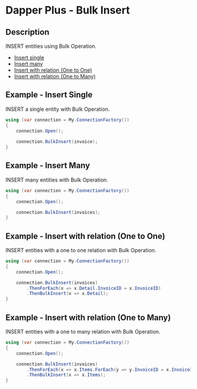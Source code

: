 # Dapper Plus - Bulk Insert

## Description
INSERT entities using Bulk Operation.

- [Insert single](#example---insert-single)
- [Insert many](#example---insert-many)
- [Insert with relation (One to One)](#example---insert-with-relation-one-to-one)
- [Insert with relation (One to Many)](#example---insert-with-relation-one-to-many)

## Example - Insert Single
INSERT a single entity with Bulk Operation.

```csharp
using (var connection = My.ConnectionFactory())
{
    connection.Open();
    
    connection.BulkInsert(invoice);
}
```

## Example - Insert Many
INSERT many entities with Bulk Operation.

```csharp
using (var connection = My.ConnectionFactory())
{
    connection.Open();

    connection.BulkInsert(invoices);
}
```

## Example - Insert with relation (One to One)
INSERT entities with a one to one relation with Bulk Operation.

```csharp
using (var connection = My.ConnectionFactory())
{
    connection.Open();

	connection.BulkInsert(invoices)
		.ThenForEach(x => x.Detail.InvoiceID = x.InvoiceID)
		.ThenBulkInsert(x => x.Detail);
}
```

## Example - Insert with relation (One to Many)
INSERT entities with a one to many relation with Bulk Operation.

```csharp
using (var connection = My.ConnectionFactory())
{
    connection.Open();

	connection.BulkInsert(invoices)
		.ThenForEach(x => x.Items.ForEach(y => y.InvoiceID = x.InvoiceID))
		.ThenBulkInsert(x => x.Items);
}
```